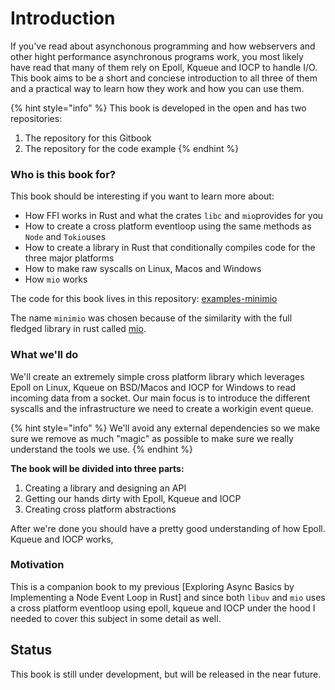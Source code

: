 # Introduction

If you've read about asynchonous programming and how webservers and other hight performance asynchronous programs work, you most likely have read that many of them rely on Epoll, Kqueue and IOCP to handle I/O. This book aims to be a short and conciese introduction to all three of them and a practical way to learn how they work and how you can use them.

{% hint style="info" %}
This book is developed in the open and has two repositories:

1. The repository for this Gitbook
2. The repository for the code example
{% endhint %}

### Who is this book for?

This book should be interesting if you want to learn more about:

* How FFI works in Rust and what the crates `libc` and `mio`provides for you
* How to create a cross platform eventloop using the same methods as `Node` and `Tokio`uses 
* How to create a library in Rust that conditionally compiles code for the three major platforms
* How to make raw syscalls on Linux, Macos and Windows
* How `mio` works

The code for this book lives in this repository: [examples-minimio](https://github.com/cfsamson/examples-minimio)

The name `minimio` was chosen because of the similarity with the full fledged library in rust called [mio](https://github.com/tokio-rs/mio).

### What we'll do

We'll create an extremely simple cross platform library which leverages Epoll on Linux, Kqueue on BSD/Macos and IOCP for Windows to read incoming data from a socket. Our main focus is to introduce the different syscalls and the infrastructure we need to create a workigin event queue.

{% hint style="info" %}
We'll avoid any external dependencies so we make sure we remove as much "magic" as possible to make sure we really understand the tools we use.
{% endhint %}

**The book will be divided into three parts:**

1. Creating a library and designing an API
2. Getting our hands dirty with Epoll, Kqueue and IOCP 
3. Creating cross platform abstractions

After we're done you should have a pretty good understanding of how Epoll. Kqueue and IOCP works,

### Motivation

This is a companion book to my previous \[Exploring Async Basics by Implementing a Node Event Loop in Rust\] and since both `libuv` and `mio` uses a cross platform eventloop using epoll, kqueue and IOCP under the hood I needed to cover this subject in some detail as well.

## Status

This book is still under development, but will be released in the near future.

